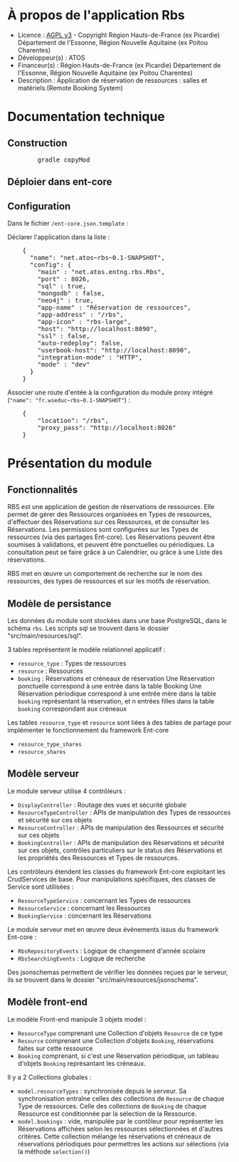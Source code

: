 # À propos de l'application Rbs

* Licence : [AGPL v3](http://www.gnu.org/licenses/agpl.txt) - Copyright Région Hauts-de-France (ex Picardie) Département de l'Essonne, Région Nouvelle Aquitaine (ex Poitou Charentes) 
* Développeur(s) : ATOS
* Financeur(s) : Région Hauts-de-France (ex Picardie) Département de l'Essonne, Région Nouvelle Aquitaine (ex Poitou Charentes) 
* Description : Application de réservation de ressources : salles et matériels.(Remote Booking System)

# Documentation technique
## Construction

<pre>
		gradle copyMod
</pre>

## Déploier dans ent-core


## Configuration

Dans le fichier `/ent-core.json.template` :


Déclarer l'application dans la liste :
<pre>
	{
      "name": "net.atos~rbs~0.1-SNAPSHOT",
      "config": {
        "main" : "net.atos.entng.rbs.Rbs",
        "port" : 8026,
        "sql" : true,
        "mongodb" : false,
        "neo4j" : true,
        "app-name" : "Réservation de ressources",
        "app-address" : "/rbs",
        "app-icon" : "rbs-large",
        "host": "http://localhost:8090",
        "ssl" : false,
        "auto-redeploy": false,
        "userbook-host": "http://localhost:8090",
        "integration-mode" : "HTTP",
        "mode" : "dev"
      }
    }
</pre>


Associer une route d'entée à la configuration du module proxy intégré (`"name": "fr.wseduc~rbs~0.1-SNAPSHOT"`) :
<pre>
	{
		"location": "/rbs",
		"proxy_pass": "http://localhost:8026"
	}
</pre>


# Présentation du module

## Fonctionnalités

RBS est une application de gestion de réservations de ressources.
Elle permet de gérer des Ressources organisées en Types de ressources, d'effectuer des Réservations sur ces Ressources, et de consulter les Réservations.
Les permissions sont configurées sur les Types de ressources (via des partages Ent-core). Les Réservations peuvent être soumises à validations, et peuvent être ponctuelles ou périodiques.
La consultation peut se faire grâce à un Calendrier, ou grâce à une Liste des réservations.

RBS met en œuvre un comportement de recherche sur le nom des ressources, des types de ressources et sur les motifs de réservation.

## Modèle de persistance

Les données du module sont stockées dans une base PostgreSQL, dans le schéma `rbs`.
Les scripts sql se trouvent dans le dossier "src/main/resources/sql".

3 tables représentent le modèle relationnel applicatif :
 * `resource_type` : Types de ressources
 * `resource` : Ressources
 * `booking` : Réservations et créneaux de réservation
Une Réservation ponctuelle correspond à une entrée dans la table Booking
Une Réservation périodique correspond à une entrée mère dans la table `booking` représentant la réservation, et n entrées filles dans la table `booking` correspondant aux créneaux

Les tables `resource_type` et `resource` sont liées à des tables de partage pour implémenter le fonctionnement du framework Ent-core
 * `resource_type_shares`
 * `resource_shares`


## Modèle serveur

Le module serveur utilise 4 contrôleurs :
 * `DisplayController` : Routage des vues et sécurité globale
 * `ResourceTypeController` : APIs de manipulation des Types de ressources et sécurité sur ces objets
 * `ResourceController` : APIs de manipulation des Ressources et sécurité sur ces objets
 * `BookingController` : APIs de manipulation des Réservations et sécurité sur ces objets, contrôles particuliers sur le status des Réservations et les propriétés des Ressources et Types de ressources.

Les contrôleurs étendent les classes du framework Ent-core exploitant les CrudServices de base.
Pour manipulations spécifiques, des classes de Service sont utilisées :
 * `ResourceTypeService` : concernant les Types de ressources
 * `ResourceService` : concernant les Ressources
 * `BookingService` : concernant les Réservations

Le module serveur met en œuvre deux évènements issus du framework Ent-core :

* `RbsRepositoryEvents` : Logique de changement d'année scolaire
* `RbsSearchingEvents` : Logique de recherche

Des jsonschemas permettent de vérifier les données reçues par le serveur, ils se trouvent dans le dossier "src/main/resources/jsonschema".

## Modèle front-end

Le modèle Front-end manipule 3 objets model :
 * `ResourceType` comprenant une Collection d'objets `Resource` de ce type
 * `Resource` comprenant une Collection d'objets `Booking`, réservations faites sur cette ressource
 * `Booking` comprenant, si c'est une Réservation périodique, un tableau d'objets `Booking` représantant les créneaux.

Il y a 2 Collections globales :
 * `model.resourceTypes` : synchronisée depuis le serveur. Sa synchronisation entraîne celles des collections de `Resource` de chaque Type de ressources. Celle des collections de `Booking` de chaque Ressource est conditionnée par la sélection de la Ressource.
 * `model.bookings` : vide, manipulée par le contôleur pour représenter les Réservations affichées selon les ressources sélectionnées et d'autres critères. Cette collection mélange les réservations et créneaux de réservations périodiques pour permettres les actions sur sélections (via la méthode `selection()`)
 
